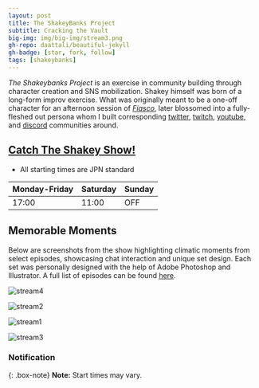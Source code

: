 ```yaml
---
layout: post
title: The ShakeyBanks Project
subtitle: Cracking the Vault
big-img: img/big-img/stream3.png
gh-repo: daattali/beautiful-jekyll
gh-badge: [star, fork, follow]
tags: [shakeybanks]
---
```

_The Shakeybanks Project_ is an exercise in community building through character creation and SNS mobilization.  Shakey himself was born of a long-form improv exercise. What was originally meant to be a one-off character for an afternoon session of [_Fiasco_](http://bullypulpitgames.com/games/fiasco/), later blossomed into a fully-fleshed out persona whom I built corresponding [twitter](https://twitter.com/ShakeyBanks), [twitch](https://www.twitch.tv/shakeybanks), [youtube](https://www.youtube.com/channel/UCN2CZDAXncFoTVjPMCGV2ug), and [discord](https://discord.gg/GnJhYKx ) communities around.



## [Catch The Shakey Show!](https://www.twitch.tv/shakeybanks)
* All starting times are JPN standard

| Monday-Friday | Saturday | Sunday |
| :------ |:--- | :--- |
| 17:00 | 11:00 | OFF |


## Memorable Moments
Below are screenshots from the show highlighting climatic moments from select episodes, showcasing chat interaction and unique set design.  Each set was personally designed with the help of Adobe Photoshop and Illustrator. A full list of episodes can be found [here](https://www.youtube.com/channel/UCN2CZDAXncFoTVjPMCGV2ug). 



![stream4](https://imgur.com/SMhTSS7.jpg)

![stream2](https://imgur.com/7yKFV1r.jpg)

![stream1](https://imgur.com/W2cGeg0.jpg)

![stream3](https://imgur.com/MZHzQI2.jpg)




### Notification

{: .box-note}
**Note:** Start times may vary.


